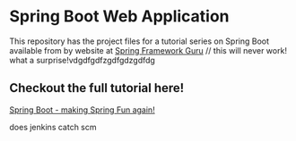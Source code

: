 # Spring Boot Web Application
This repository has the project files for a tutorial series on Spring Boot available from by website at [Spring Framework Guru](https://springframework.guru)  // this will never work!  what a surprise!vdgdfgdfzgdfgdzgdfdg

## Checkout the full tutorial here!
[Spring Boot - making Spring Fun again!](https://springframework.guru/spring-boot-web-application-part-1-spring-initializr/)



does jenkins catch scm
